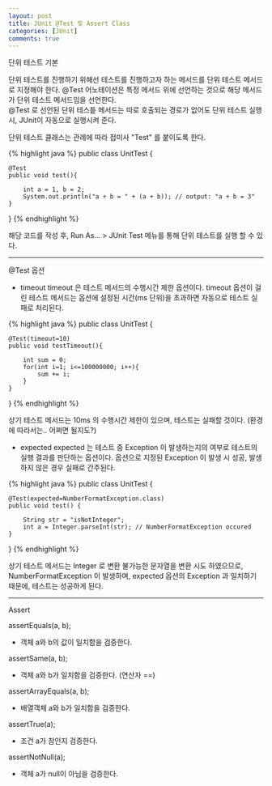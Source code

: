 ```yaml
---
layout: post
title: JUnit @Test 및 Assert Class
categories: [JUnit]
comments: true
---
```


단위 테스트 기본

단위 테스트를 진행하기 위해선 테스트를 진행하고자 하는 메서드를 단위 테스트 메서드로 지정해야 한다. @Test 어노테이션은 특정 메서드 위에 선언하는 것으로 해당 메서드가 단위 테스트 메서드임을 선언한다.  
@Test 로 선언된 단위 테스틑 메서드는 따로 호출되는 경로가 없어도 단위 테스트 실행 시, JUnit이 자동으로 실행시켜 준다.

단위 테스트 클래스는 관례에 따라 접미사 "Test" 를 붙이도록 한다.

{% highlight java %}
public class UnitTest {

    @Test
    public void test(){

        int a = 1, b = 2;
        System.out.println("a + b = " + (a + b)); // output: "a + b = 3"
    }
}
{% endhighlight %}

해당 코드를 작성 후, Run As... > JUnit Test 메뉴를 통해 단위 테스트를 실행 할 수 있다.

-------------

@Test 옵션

- timeout
timeout 은 테스트 메서드의 수행시간 제한 옵션이다. timeout 옵션이 걸린 테스트 메서드는 옵션에 설정된 시간(ms 단위)을 초과하면 자동으로 테스트 실패로 처리된다.

{% highlight java %}
public class UnitTest {

    @Test(timeout=10)
    public void testTimeout(){

        int sum = 0;
        for(int i=1; i<=100000000; i++){
            sum += i;
        }
    }

}
{% endhighlight %}

상기 테스트 메서드는 10ms 의 수행시간 제한이 있으며, 테스트는 실패할 것이다. (환경에 따라서는.. 어쩌면 될지도?)

- expected
expected 는 테스트 중 Exception 이 발생하는지의 여부로 테스트의 실행 결과를 판단하는 옵션이다.
옵션으로 지정된 Exception 이 발생 시 성공, 발생하지 않은 경우 실패로 간주된다.

{% highlight java %}
public class UnitTest {

    @Test(expected=NumberFormatException.class)
    public void test() {
        
        String str = "isNotInteger";
        int a = Integer.parseInt(str); // NumberFormatException occured
    }
}
{% endhighlight %}

상기 테스트 메서드는 Integer 로 변환 불가능한 문자열을 변환 시도 하였으므로, NumberFormatException 이 발생하며, expected 옵션의 Exception 과 일치하기 때문에, 테스트는 성공하게 된다.

-------------

Assert

assertEquals(a, b);
- 객체 a와 b의 값이 일치함을 검증한다.

assertSame(a, b);
- 객체 a와 b가 일치함을 검증한다. (연산자 ==)

assertArrayEquals(a, b);
- 배열객체 a와 b가 일치함을 검증한다.

assertTrue(a);
- 조건 a가 참인지 검증한다.

assertNotNull(a);
- 객체 a가 null이 아님을 검증한다.